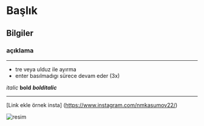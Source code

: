 # Başlık

## Bilgiler

### açıklama

-------

- tre veya ulduz ile ayırma
- enter basılmadıgı sürece devam eder (3x)

*italic* **bold** ***bolditalic***

-------

[Link ekle örnek insta] (https://www.instagram.com/nmkasumov22/)

![resim](https://external-preview.redd.it/VS12PCansbl4qLGc8G7bExfuBibP0AJLSh7DTR-TLog.jpg?width=1080&crop=smart&auto=webp&s=e940083de52641be6e4e9b76f4d199548d93bede "resim")

